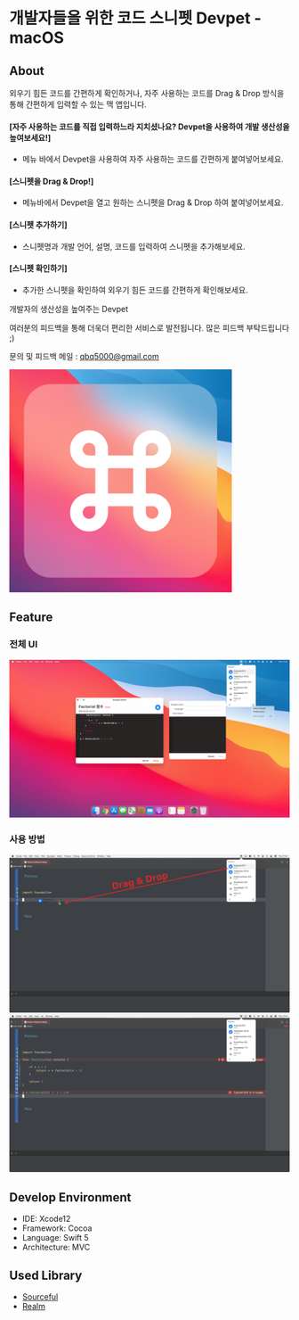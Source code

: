 # 개발자들을 위한 코드 스니펫 Devpet - macOS

## About

외우기 힘든 코드를 간편하게 확인하거나, 자주 사용하는 코드를 Drag & Drop 방식을 통해 간편하게 입력할 수 있는 맥 앱입니다.

#### [자주 사용하는 코드를 직접 입력하느라 지치셨나요? Devpet을 사용하여 개발 생산성을 높여보세요!]

- 메뉴 바에서 Devpet을 사용하여 자주 사용하는 코드를 간편하게 붙여넣어보세요.

#### [스니펫을 Drag & Drop!]

- 메뉴바에서 Devpet을 열고 원하는 스니펫을 Drag & Drop 하여 붙여넣어보세요.

#### [스니펫 추가하기]

- 스니펫명과 개발 언어, 설명, 코드를 입력하여 스니펫을 추가해보세요.

#### [스니펫 확인하기]

- 추가한 스니펫을 확인하여 외우기 힘든 코드를 간편하게 확인해보세요.

개발자의 생산성을 높여주는 Devpet

여러분의 피드백을 통해 더욱더 편리한 서비스로 발전됩니다. 많은 피드백 부탁드립니다 ;)

문의 및 피드백 메일 : qbq5000@gmail.com

<img src="/README.assets/Devpet.png" width="400"/>

## Feature

### 전체 UI
<img src="/README.assets/DevpetUI.png"/>

### 사용 방법
<img src="/README.assets/Drag&Drop.png"/>
<img src="/README.assets/Example2.png"/>

## Develop Environment

- IDE: Xcode12
- Framework: Cocoa
- Language: Swift 5
- Architecture: MVC

## Used Library

- [Sourceful](https://github.com/twostraws/Sourceful)
- [Realm](https://github.com/realm/realm-cocoa)
